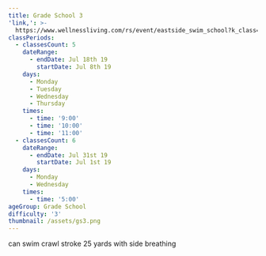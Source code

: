 ```yaml
---
title: Grade School 3
'link,': >-
  https://www.wellnessliving.com/rs/event/eastside_swim_school?k_class=136800&k_class_tab=10910
classPeriods:
  - classesCount: 5
    dateRange:
      - endDate: Jul 18th 19
        startDate: Jul 8th 19
    days:
      - Monday
      - Tuesday
      - Wednesday
      - Thursday
    times:
      - time: '9:00'
      - time: '10:00'
      - time: '11:00'
  - classesCount: 6
    dateRange:
      - endDate: Jul 31st 19
        startDate: Jul 1st 19
    days:
      - Monday
      - Wednesday
    times:
      - time: '5:00'
ageGroup: Grade School
difficulty: '3'
thumbnail: /assets/gs3.png
---
```

can swim crawl stroke 25 yards with side breathing
